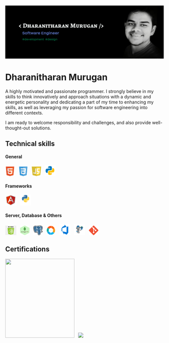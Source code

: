 ![](https://github.com/dharanithedev/dharanithedev/blob/main/banner-final.png?raw=true)

# Dharanitharan Murugan

A highly motivated and passionate programmer. I strongly believe in my skills to think innovatively and approach situations with a dynamic and energetic personality and dedicating a part of my time to enhancing my skills, as well as leveraging my passion for software engineering into different contexts.

I am ready to welcome responsibility and challenges, and also provide well-thought-out solutions.

## Technical skills

#### General

<img src="https://github.com/dharanithedev/dharanithedev/blob/main/html5.png?raw=true" width="30" height="30"/> &nbsp; <img src="https://github.com/dharanithedev/dharanithedev/blob/main/css3.png?raw=true" width="30" height="30"/> &nbsp; <img src="https://github.com/dharanithedev/dharanithedev/blob/main/javascript.png?raw=true" width="30" height="30"/> &nbsp; <img src="https://github.com/dharanithedev/dharanithedev/blob/main/python.png?raw=true" width="35" height="35"/>

#### Frameworks

<img src="https://github.com/dharanithedev/dharanithedev/blob/main/angularjs.png?raw=true" width="35" height="35"/> &nbsp; <img src="https://github.com/dharanithedev/dharanithedev/blob/main/djang.png?raw=true" width="35" height="35"/>

#### Server, Database & Others

<img src="https://github.com/dharanithedev/dharanithedev/blob/main/nod.jpeg?raw=true" width="35" height="30"/> &nbsp; <img src="https://github.com/dharanithedev/dharanithedev/blob/main/mg.png?raw=true" width="30" height="30"/> &nbsp; <img src="https://github.com/dharanithedev/dharanithedev/blob/main/postg.png?raw=true" width="30" height="30"/> &nbsp; <img src="https://github.com/dharanithedev/dharanithedev/blob/main/ag.png?raw=true" width="30" height="30"/> &nbsp; <img src="https://github.com/dharanithedev/dharanithedev/blob/main/azure.png?raw=true" width="35" height="35"/> &nbsp; <img src="https://github.com/dharanithedev/dharanithedev/blob/main/scrapauto.png?raw=true" width="35" height="35"/> &nbsp; <img src="https://github.com/dharanithedev/dharanithedev/blob/main/gitt.png?raw=true" width="30" height="30"/>

## Certifications

<img src="https://media-exp1.licdn.com/dms/image/C4D22AQHbpx1HyTys3w/feedshare-shrink_800/0/1591948825705?e=1622678400&v=beta&t=H0tFLtYF0Q9S-zN29VqCvqQfXgQ-NGCnLpwYcyUA_xI" width="220" height="250"> &nbsp; <img src="https://media-exp1.licdn.com/dms/image/C5122AQHOTwGv49CIkA/feedshare-shrink_2048_1536/0/1571297472402?e=1622678400&v=beta&t=X3i0ATa0RJ3Qj9Bh4NKTYcYtjDv8IY96tRAA9N0BcDg" width="220">







